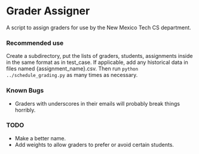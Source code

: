 # Grader Assigner
A script to assign graders for use by the New Mexico Tech CS department.

### Recommended use

Create a subdirectory, put the lists of graders, students, assignments inside in the same
format as in test_case. If applicable, add any historical data in files named
{assignment_name}.csv. Then run `python ../schedule_grading.py` as many times as necessary.

### Known Bugs
* Graders with underscores in their emails will probably break things horribly.

### TODO
* Make a better name.
* Add weights to allow graders to prefer or avoid certain students.